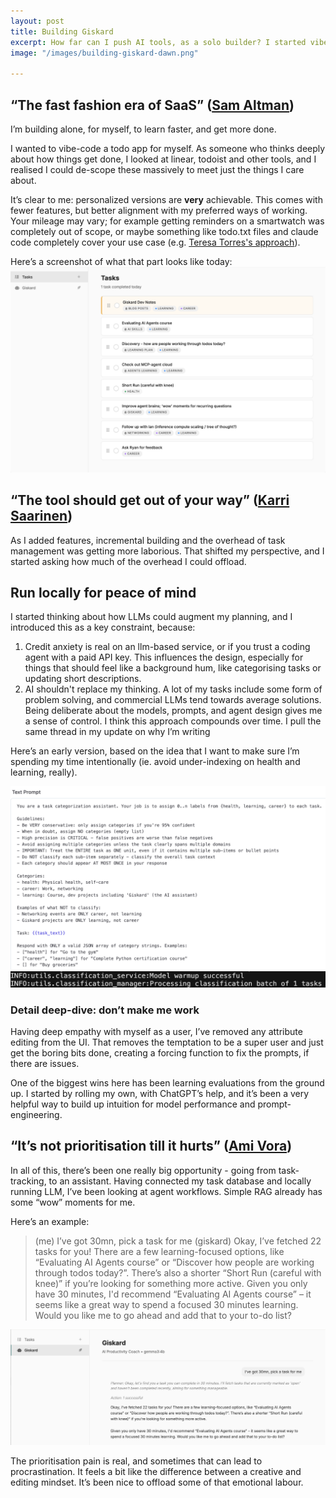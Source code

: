 ```yaml
---
layout: post
title: Building Giskard
excerpt: How far can I push AI tools, as a solo builder? I started vibe-coding a todo list, and I’m now building a personal productivity agent, running LLMs locally, with full prompt transparency. 
image: "/images/building-giskard-dawn.png"

---
```


## “The fast fashion era of SaaS” ([Sam Altman](https://x.com/sama/status/1952084574366032354))

I’m building alone, for myself, to learn faster, and get more done.

I wanted to vibe-code a todo app for myself. As someone who thinks deeply about how things get done, I looked at linear, todoist and other tools, and I realised I could de-scope these massively to meet just the things I care about.

It’s clear to me: personalized versions are **very** achievable. This comes with fewer features, but better alignment with my preferred ways of working. Your mileage may vary; for example getting reminders on a smartwatch was completely out of scope, or maybe something like todo.txt files and claude code completely cover your use case (e.g. [Teresa Torres's approach](https://www.linkedin.com/posts/teresatorres_me-to-claude-what-should-i-work-on-next-activity-7380337003957055488-GQmR)).

Here’s a screenshot of what that part looks like today:
![Giskard Task View](/images/building-giskard-tasks.png)

## “The tool should get out of your way” ([Karri Saarinen](https://www.sequoiacap.com/article/linear-spotlight/))

As I added features, incremental building and the overhead of task management was getting more laborious. That shifted my perspective, and I started asking how much of the overhead I could offload. 

## Run locally for peace of mind
I started thinking about how LLMs could augment my planning, and I introduced this as a key constraint, because: 
1. Credit anxiety is real on an llm-based service, or if you trust a coding agent with a paid API key. This influences the design, especially for things that should feel like a background hum, like categorising tasks or updating short descriptions. 
2. AI shouldn't replace my thinking. A lot of my tasks include some form of problem solving, and commercial LLMs tend towards average solutions. Being deliberate about the models, prompts, and agent design gives me a sense of control. I think this approach compounds over time. I pull the same thread in my update on why I’m writing

Here’s an early version, based on the idea that I want to make sure I’m spending my time intentionally (ie. avoid under-indexing on health and learning, really).

![Giskard Classification Prompt](/images/building-giskard-classification-prompt.png)
![Giskard Classification Log](/images/building-giskard-classification-log.png)

### Detail deep-dive: don’t make me work
Having deep empathy with myself as a user, I’ve removed any attribute editing from the UI. That removes the temptation to be a super user and just get the boring bits done, creating a forcing function to fix the prompts, if there are issues. 

One of the biggest wins here has been learning evaluations from the ground up. I started by rolling my own, with ChatGPT’s help, and it’s been a very helpful way to build up intuition for model performance and prompt-engineering.

## “It’s not prioritisation till it hurts” ([Ami Vora](https://amivora.substack.com/p/simplifying-your-product-strategy))

In all of this, there’s been one really big opportunity - going from task-tracking, to an assistant. Having connected my task database and locally running LLM, I’ve been looking at agent workflows. Simple RAG already has some “wow” moments for me.

Here’s an example:
> (me) I’ve got 30mn, pick a task for me
> (giskard) Okay, I’ve fetched 22 tasks for you! There are a few learning-focused options, like “Evaluating AI Agents course” or “Discover how people are working through todos today?”. There’s also a shorter “Short Run (careful with knee)” if you’re looking for something more active.
> Given you only have 30 minutes, I'd recommend “Evaluating AI Agents course” – it seems like a great way to spend a focused 30 minutes learning. Would you like me to go ahead and add that to your to-do list?

![Giskard RAG](/images/building-giskard-rag.png)

The prioritisation pain is real, and sometimes that can lead to procrastination. It feels a bit like the difference between a creative and editing mindset. It’s been nice to offload some of that emotional labour. 